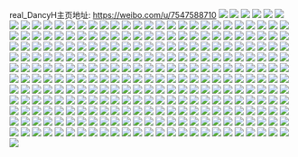 real_DancyH主页地址: https://weibo.com/u/7547588710 
![](https://wx4.sinaimg.cn/mw2000/008eMUBMly1h915yn5m10j30u01sxq5a.jpg) 
![](https://wx4.sinaimg.cn/mw2000/008eMUBMly1h90rt00r6qj30u0140diu.jpg) 
![](https://wx4.sinaimg.cn/mw2000/008eMUBMly1h90rt03fgoj30u0161qaw.jpg) 
![](https://wx4.sinaimg.cn/mw2000/008eMUBMly1h8y1eeemdsj313z0u00xr.jpg) 
![](https://wx4.sinaimg.cn/mw2000/008eMUBMly1h8vhgki8vaj30u00vy40c.jpg) 
![](https://wx4.sinaimg.cn/mw2000/008eMUBMly1h8t7turkqoj30u01sxjwp.jpg) 
![](https://wx4.sinaimg.cn/mw2000/008eMUBMly1h8s4puvzt4j30u013zgr3.jpg) 
![](https://wx4.sinaimg.cn/mw2000/008eMUBMly1h8rw6reznij30u0112gos.jpg) 
![](https://wx4.sinaimg.cn/mw2000/008eMUBMly1h8qhxwrzm8j30u0140qag.jpg) 
![](https://wx4.sinaimg.cn/mw2000/008eMUBMly1h8qhxxlsc6j30u014044t.jpg) 
![](https://wx4.sinaimg.cn/mw2000/008eMUBMly1h8pakr0lg2j30u0135q5e.jpg) 
![](https://wx4.sinaimg.cn/mw2000/008eMUBMly1h8obfd54r9j30u00u2tce.jpg) 
![](https://wx4.sinaimg.cn/mw2000/008eMUBMly1h8obfd80l0j30u30u0wi8.jpg) 
![](https://wx4.sinaimg.cn/mw2000/008eMUBMly1h8obfd6msvj30u00u1dje.jpg) 
![](https://wx4.sinaimg.cn/mw2000/008eMUBMly1h8ku2ixdrij30u00u0q8q.jpg) 
![](https://wx4.sinaimg.cn/mw2000/008eMUBMly1h8ku2jntj2j31e00u0n95.jpg) 
![](https://wx4.sinaimg.cn/mw2000/008eMUBMly1h8ku2k53toj31e00u0n9v.jpg) 
![](https://wx4.sinaimg.cn/mw2000/008eMUBMly1h8ku2j4dvrj30u011in6e.jpg) 
![](https://wx4.sinaimg.cn/mw2000/008eMUBMly1h8ku2d32lqj30u00tm41a.jpg) 
![](https://wx4.sinaimg.cn/mw2000/008eMUBMly1h8knvabrhuj30u014010r.jpg) 
![](https://wx4.sinaimg.cn/mw2000/008eMUBMly1h8knvaigoyj30u0141n4m.jpg) 
![](https://wx4.sinaimg.cn/mw2000/008eMUBMly1h8io4aojzqj30u0140jyx.jpg) 
![](https://wx4.sinaimg.cn/mw2000/008eMUBMly1h8io4ak7s5j30u0140n58.jpg) 
![](https://wx4.sinaimg.cn/mw2000/008eMUBMly1h8gto1bb7cj30u01sx0xz.jpg) 
![](https://wx4.sinaimg.cn/mw2000/008eMUBMly1h8gbue44xcj30u0140n37.jpg) 
![](https://wx4.sinaimg.cn/mw2000/008eMUBMly1h8gbu64l12j30u01q3adw.jpg) 
![](https://wx4.sinaimg.cn/mw2000/008eMUBMly1h8g87xj4hlj30u01eadis.jpg) 
![](https://wx4.sinaimg.cn/mw2000/008eMUBMly1h8g87xn5r2j30u01ez77x.jpg) 
![](https://wx4.sinaimg.cn/mw2000/008eMUBMly1h8eys2ztswj30u01b3adg.jpg) 
![](https://wx4.sinaimg.cn/mw2000/008eMUBMly1h8cu79vwthj30aa0aaaa4.jpg) 
![](https://wx4.sinaimg.cn/mw2000/008eMUBMly1h8cjfl3nnrj31400u0jy6.jpg) 
![](https://wx4.sinaimg.cn/mw2000/008eMUBMly1h8cjfpf3s6j31400u0k0p.jpg) 
![](https://wx4.sinaimg.cn/mw2000/008eMUBMly1h8cjfkfutyj30u018r483.jpg) 
![](https://wx4.sinaimg.cn/mw2000/008eMUBMly1h8cjfl7xiaj30u00u07aj.jpg) 
![](https://wx4.sinaimg.cn/mw2000/008eMUBMly1h8cjflfmgxj31400u049b.jpg) 
![](https://wx4.sinaimg.cn/mw2000/008eMUBMly1h8cjfngv9kj30u01407iw.jpg) 
![](https://wx4.sinaimg.cn/mw2000/008eMUBMly1h8cj15s9umj30u01sxtdz.jpg) 
![](https://wx4.sinaimg.cn/mw2000/008eMUBMly1h8bmbz9sptj30u01sytcz.jpg) 
![](https://wx4.sinaimg.cn/mw2000/008eMUBMly1h871anfb9ij30u01sxaej.jpg) 
![](https://wx4.sinaimg.cn/mw2000/008eMUBMly1h871anjv0fj30u01sxwj0.jpg) 
![](https://wx4.sinaimg.cn/mw2000/008eMUBMly1h871anjx6xj30u01sxdl6.jpg) 
![](https://wx4.sinaimg.cn/mw2000/008eMUBMly1h85o4n7pe6j30u00u0n3v.jpg) 
![](https://wx4.sinaimg.cn/mw2000/008eMUBMly1h853vmk3wij30u00wemzy.jpg) 
![](https://wx4.sinaimg.cn/mw2000/008eMUBMly1h82ix4h9lfj30u018u779.jpg) 
![](https://wx4.sinaimg.cn/mw2000/008eMUBMly1h809kji4phj30u00u0dlg.jpg) 
![](https://wx4.sinaimg.cn/mw2000/008eMUBMly1h809kji1xqj30u00u0n21.jpg) 
![](https://wx4.sinaimg.cn/mw2000/008eMUBMly1h7xvorx8ykj30u0140466.jpg) 
![](https://wx4.sinaimg.cn/mw2000/008eMUBMly1h7qhyof20rj30sg0j50u1.jpg) 
![](https://wx4.sinaimg.cn/mw2000/008eMUBMly1h7n5ysk7thj30wi0j875l.jpg) 
![](https://wx4.sinaimg.cn/mw2000/008eMUBMly1h7la0u1icqj30tf0tfwgd.jpg) 
![](https://wx4.sinaimg.cn/mw2000/008eMUBMly1h7gpsicdzdj30u0140n2s.jpg) 
![](https://wx4.sinaimg.cn/mw2000/008eMUBMly1h7e8twtjv3j30u014042v.jpg) 
![](https://wx4.sinaimg.cn/mw2000/008eMUBMly1h7e8tzaj83j30u014079c.jpg) 
![](https://wx4.sinaimg.cn/mw2000/008eMUBMly1h7e8txddycj30u0140ag9.jpg) 
![](https://wx4.sinaimg.cn/mw2000/008eMUBMly1h7e8txl852j30u0140q6e.jpg) 
![](https://wx4.sinaimg.cn/mw2000/008eMUBMly1h7at0ogj4rj30u0140n4k.jpg) 
![](https://wx4.sinaimg.cn/mw2000/008eMUBMly1h7at0oiq43j30u0140n8a.jpg) 
![](https://wx4.sinaimg.cn/mw2000/008eMUBMly1h7at0oimt6j30u0140agl.jpg) 
![](https://wx4.sinaimg.cn/mw2000/008eMUBMly1h7at0oh00tj30u0140dk1.jpg) 
![](https://wx4.sinaimg.cn/mw2000/008eMUBMly1h7at0oixg8j30u0140wmw.jpg) 
![](https://wx4.sinaimg.cn/mw2000/008eMUBMly1h7at0on557j30u0140th8.jpg) 
![](https://wx4.sinaimg.cn/mw2000/008eMUBMly1h79bf5ykomj30u00u4782.jpg) 
![](https://wx4.sinaimg.cn/mw2000/008eMUBMly1h76d19znxzj30w20kv0td.jpg) 
![](https://wx4.sinaimg.cn/mw2000/008eMUBMly1h73p911y68j30vy0c0wfe.jpg) 
![](https://wx4.sinaimg.cn/mw2000/008eMUBMly1h73mdj1c4dj30u0168q3y.jpg) 
![](https://wx4.sinaimg.cn/mw2000/008eMUBMly1h72bk1116hj30u01sx0wf.jpg) 
![](https://wx4.sinaimg.cn/mw2000/008eMUBMly1h71d1fxlnlj30u0140799.jpg) 
![](https://wx4.sinaimg.cn/mw2000/008eMUBMly1h71d1fxzsjj30u00xmmzh.jpg) 
![](https://wx4.sinaimg.cn/mw2000/008eMUBMly1h6x5axtzh0j30tr1sdwm0.jpg) 
![](https://wx4.sinaimg.cn/mw2000/008eMUBMly1h6x5ayg9tfj30u01hb13g.jpg) 
![](https://wx4.sinaimg.cn/mw2000/008eMUBMly1h6ove6mv9xj30u01hb12x.jpg) 
![](https://wx4.sinaimg.cn/mw2000/008eMUBMly1h618mqjqjpj30u00wkab6.jpg) 
![](https://wx4.sinaimg.cn/mw2000/008eMUBMly1h5tb2ik07xj30u01sxafm.jpg) 
![](https://wx4.sinaimg.cn/mw2000/008eMUBMly1h5qcnlgvu0j30wi0setb2.jpg) 
![](https://wx4.sinaimg.cn/mw2000/008eMUBMly1h5oy3nxpg2j30re0rgmyf.jpg) 
![](https://wx4.sinaimg.cn/mw2000/008eMUBMly1h5kiwrxvovj30u0140dls.jpg) 
![](https://wx4.sinaimg.cn/mw2000/008eMUBMly1h5kiwsp3aqj30u014044e.jpg) 
![](https://wx4.sinaimg.cn/mw2000/008eMUBMly1h5qalwwqwhj30u0140gqd.jpg) 
![](https://wx4.sinaimg.cn/mw2000/008eMUBMly1h5h0kzsb06j30u0140dpq.jpg) 
![](https://wx4.sinaimg.cn/mw2000/008eMUBMly1h5h0kwv5b1j30u0140do5.jpg) 
![](https://wx4.sinaimg.cn/mw2000/008eMUBMly1h5h0d49uxtj30wi0pigmo.jpg) 
![](https://wx4.sinaimg.cn/mw2000/008eMUBMly1h57r8r5vrtj30u01hbdnr.jpg) 
![](https://wx4.sinaimg.cn/mw2000/008eMUBMly1h50n5za1coj30u01ctgrs.jpg) 
![](https://wx4.sinaimg.cn/mw2000/008eMUBMly1h4wu38xng9j30u014011a.jpg) 
![](https://wx4.sinaimg.cn/mw2000/008eMUBMly1h4wbs1n843j30wi0igq3b.jpg) 
![](https://wx4.sinaimg.cn/mw2000/008eMUBMly1h4vxpkz3mrj30u01sx44s.jpg) 
![](https://wx4.sinaimg.cn/mw2000/008eMUBMly1h4tfl2h4qxj30u0140afk.jpg) 
![](https://wx4.sinaimg.cn/mw2000/008eMUBMly1h4tfl7wo25j30u013yaoo.jpg) 
![](https://wx4.sinaimg.cn/mw2000/008eMUBMly1h4tfl82ecuj31400u00yi.jpg) 
![](https://wx4.sinaimg.cn/mw2000/008eMUBMly1h4pr1m77hfj30u0198go0.jpg) 
![](https://wx4.sinaimg.cn/mw2000/008eMUBMly1h4n0gj1tmsj30u0140tg4.jpg) 
![](https://wx4.sinaimg.cn/mw2000/008eMUBMly1h4n0gkrn8tj31400u0ag6.jpg) 
![](https://wx4.sinaimg.cn/mw2000/008eMUBMly1h4n0gjeh64j30u014on4s.jpg) 
![](https://wx4.sinaimg.cn/mw2000/008eMUBMly1h4n0gj5wddj30u01407by.jpg) 
![](https://wx4.sinaimg.cn/mw2000/008eMUBMly1h4dywzmus3j31fu0u0tco.jpg) 
![](https://wx4.sinaimg.cn/mw2000/008eMUBMly1h4bge3f4hlj30u0140aim.jpg) 
![](https://wx4.sinaimg.cn/mw2000/008eMUBMly1h4bguc5uguj31400u0wl2.jpg) 
![](https://wx4.sinaimg.cn/mw2000/008eMUBMly1h4atzqwjpzj30u01sxjvt.jpg) 
![](https://wx4.sinaimg.cn/mw2000/008eMUBMly1h4atzr3t88j30u01sxwj5.jpg) 
![](https://wx4.sinaimg.cn/mw2000/008eMUBMly1h498t3jfxhj31sx0u043l.jpg) 
![](https://wx4.sinaimg.cn/mw2000/008eMUBMly1h43d241b45j30u0140adw.jpg) 
![](https://wx4.sinaimg.cn/mw2000/008eMUBMly1h43d28g9adj30u0140qh8.jpg) 
![](https://wx4.sinaimg.cn/mw2000/008eMUBMly1h43d287m9lj30u01404bs.jpg) 
![](https://wx4.sinaimg.cn/mw2000/008eMUBMly1h43d27wmhkj30u014015u.jpg) 
![](https://wx4.sinaimg.cn/mw2000/008eMUBMly1h43d26060jj30u02d01bt.jpg) 
![](https://wx4.sinaimg.cn/mw2000/008eMUBMly1h43d26ukjqj30u00u0gtw.jpg) 
![](https://wx4.sinaimg.cn/mw2000/008eMUBMly1h43d258cl3j30u0140jyj.jpg) 
![](https://wx4.sinaimg.cn/mw2000/008eMUBMly1h43d23jl9fj30u013r42x.jpg) 
![](https://wx4.sinaimg.cn/mw2000/008eMUBMly1h432dufz8yj30d50d5t92.jpg) 
![](https://wx4.sinaimg.cn/mw2000/008eMUBMly1h4120pah6aj30u00u0wil.jpg) 
![](https://wx4.sinaimg.cn/mw2000/008eMUBMly1h36tqfvro2j30a00dcjs1.jpg) 
![](https://wx4.sinaimg.cn/mw2000/008eMUBMly1h34iaje6m5j30qs1fs7ad.jpg) 
![](https://wx4.sinaimg.cn/mw2000/008eMUBMly1h32fpa9rbpj31fc0mwgqs.jpg) 
![](https://wx4.sinaimg.cn/mw2000/008eMUBMly1h312j635jqj30u01hcag4.jpg) 
![](https://wx4.sinaimg.cn/mw2000/008eMUBMly1h312j65auvj30u01hcn2y.jpg) 
![](https://wx4.sinaimg.cn/mw2000/008eMUBMly1h2yvccf3eoj30u00u0gpm.jpg) 
![](https://wx4.sinaimg.cn/mw2000/008eMUBMly1h2w06wpz8fj30u0140q6o.jpg) 
![](https://wx4.sinaimg.cn/mw2000/008eMUBMly1h2sj38hsr5j30u0105gp4.jpg) 
![](https://wx4.sinaimg.cn/mw2000/008eMUBMly1h2sj39bttej30u01sxjyl.jpg) 
![](https://wx4.sinaimg.cn/mw2000/008eMUBMly1h2n0h0qqx3j30j60f4wfw.jpg) 
![](https://wx4.sinaimg.cn/mw2000/008eMUBMly1h2mnpwl7caj30u01gi17o.jpg) 
![](https://wx4.sinaimg.cn/mw2000/008eMUBMly1h2mnpvf4wsj30u00u0433.jpg) 
![](https://wx4.sinaimg.cn/mw2000/008eMUBMly1h2mnpw0tu5j30u00u0gpi.jpg) 
![](https://wx4.sinaimg.cn/mw2000/008eMUBMly1h2mnpvfipsj30u01hcgr3.jpg) 
![](https://wx4.sinaimg.cn/mw2000/008eMUBMly1h2mnpv9cadj30u01gwn2n.jpg) 
![](https://wx4.sinaimg.cn/mw2000/008eMUBMly1h2mnpvp5uqj30u00u0n32.jpg) 
![](https://wx4.sinaimg.cn/mw2000/008eMUBMly1h2mnpwfg9lj30u01407bc.jpg) 
![](https://wx4.sinaimg.cn/mw2000/008eMUBMly1h2mnpx0m30j31630u0wp2.jpg) 
![](https://wx4.sinaimg.cn/mw2000/008eMUBMly1h2mnpw39n7j30u00u010r.jpg) 
![](https://wx4.sinaimg.cn/mw2000/008eMUBMly1h2mnpxxzo9j30u00u0tga.jpg) 
![](https://wx4.sinaimg.cn/mw2000/008eMUBMly1h2lmcrzt5hj31080u0juj.jpg) 
![](https://wx4.sinaimg.cn/mw2000/008eMUBMly1h2l1ofun4dj31dy0u0n9o.jpg) 
![](https://wx4.sinaimg.cn/mw2000/008eMUBMly1h2gf4uz3gfj31sx0u0dnl.jpg) 
![](https://wx4.sinaimg.cn/mw2000/008eMUBMly1h2dyhe9nfaj30u01lkn17.jpg) 
![](https://wx4.sinaimg.cn/mw2000/008eMUBMly1h2doiqft01j30u01130zg.jpg) 
![](https://wx4.sinaimg.cn/mw2000/008eMUBMly1h2chs8fsruj30u0140afn.jpg) 
![](https://wx4.sinaimg.cn/mw2000/008eMUBMly1h2chs9m3xjj30u00u0n2v.jpg) 
![](https://wx4.sinaimg.cn/mw2000/008eMUBMly1h2chsatqsuj30u03c0nkg.jpg) 
![](https://wx4.sinaimg.cn/mw2000/008eMUBMly1h2chs9qvtvj30xe0u0thu.jpg) 
![](https://wx4.sinaimg.cn/mw2000/008eMUBMly1h2chs9zcnsj30u00u044o.jpg) 
![](https://wx4.sinaimg.cn/mw2000/008eMUBMly1h2chs8ti5zj30u00u0jvw.jpg) 
![](https://wx4.sinaimg.cn/mw2000/008eMUBMly1h2chs9x1c1j30u02wy4eq.jpg) 
![](https://wx4.sinaimg.cn/mw2000/008eMUBMly1h2chs90ooaj30u01sxjyo.jpg) 
![](https://wx4.sinaimg.cn/mw2000/008eMUBMly1h2chs980t4j30u0156whi.jpg) 
![](https://wx4.sinaimg.cn/mw2000/008eMUBMly1h2981t75d7j30u00u0q77.jpg) 
![](https://wx4.sinaimg.cn/mw2000/008eMUBMly1h2981tdxiwj30u00u00zi.jpg) 
![](https://wx4.sinaimg.cn/mw2000/008eMUBMly1h2981tm7fqj30u00u0dku.jpg) 
![](https://wx4.sinaimg.cn/mw2000/008eMUBMly1h2981u4qiwj30u00u0ad5.jpg) 
![](https://wx4.sinaimg.cn/mw2000/008eMUBMly1h2981u31osj30u00u0jyn.jpg) 
![](https://wx4.sinaimg.cn/mw2000/008eMUBMly1h2981u3minj30u00u0ahh.jpg) 
![](https://wx4.sinaimg.cn/mw2000/008eMUBMly1h2981txmkwj30u00u0dk8.jpg) 
![](https://wx4.sinaimg.cn/mw2000/008eMUBMly1h2981txq0gj30u0140agr.jpg) 
![](https://wx4.sinaimg.cn/mw2000/008eMUBMly1h2981u5wt9j31sx0u0tex.jpg) 
![](https://wx4.sinaimg.cn/mw2000/008eMUBMly1h25fax5htuj30u0140ti5.jpg) 
![](https://wx4.sinaimg.cn/mw2000/008eMUBMly1h25fay1fatj30u0140487.jpg) 
![](https://wx4.sinaimg.cn/mw2000/008eMUBMly1h25fars533j30u01407fu.jpg) 
![](https://wx4.sinaimg.cn/mw2000/008eMUBMly1h25fas2o35j30u0140k0z.jpg) 
![](https://wx4.sinaimg.cn/mw2000/008eMUBMly1h24qezvjplj30u01sx46i.jpg) 
![](https://wx4.sinaimg.cn/mw2000/008eMUBMly1h24qf0gjcfj30u01sxafo.jpg) 
![](https://wx4.sinaimg.cn/mw2000/008eMUBMly1h209bdqp49j30tr13ojw3.jpg) 
![](https://wx4.sinaimg.cn/mw2000/008eMUBMly1h200o273z1j30u00u0qai.jpg) 
![](https://wx4.sinaimg.cn/mw2000/008eMUBMly1h1zm9yg9pfj30u01sxtdt.jpg) 
![](https://wx4.sinaimg.cn/mw2000/008eMUBMly1h1z5xt7inwj30u01sxjy1.jpg) 
![](https://wx4.sinaimg.cn/mw2000/008eMUBMly1h1vnqggvf6j30v60u0whr.jpg) 
![](https://wx4.sinaimg.cn/mw2000/008eMUBMly1h1vfhouzk0j30u014043y.jpg) 
![](https://wx4.sinaimg.cn/mw2000/008eMUBMly1h1s6xtaxh6j30u00u0jvz.jpg) 
![](https://wx4.sinaimg.cn/mw2000/008eMUBMly1h1rxu31f90j30u0140grt.jpg) 
![](https://wx4.sinaimg.cn/mw2000/008eMUBMly1h1qsh07ziqj30u01erae7.jpg) 
![](https://wx4.sinaimg.cn/mw2000/008eMUBMly1h1nishqvrwj30on0dzwfl.jpg) 
![](https://wx4.sinaimg.cn/mw2000/008eMUBMly1h1mv37jt18j30tb0tb769.jpg) 
![](https://wx4.sinaimg.cn/mw2000/008eMUBMly1h1jppefkzij30re1jz42y.jpg) 
![](https://wx4.sinaimg.cn/mw2000/008eMUBMly1h1fccqojbwj30h30h3t9s.jpg) 
![](https://wx4.sinaimg.cn/mw2000/008eMUBMly1h1e74t23muj31hc0sen1p.jpg) 
![](https://wx4.sinaimg.cn/mw2000/008eMUBMly1h1e74sz3trj31hc0u043k.jpg) 
![](https://wx4.sinaimg.cn/mw2000/008eMUBMly1h1dk8finx6j30u00u0add.jpg) 
![](https://wx4.sinaimg.cn/mw2000/008eMUBMly1h1bw63u3w1j30u00u0n41.jpg) 
![](https://wx4.sinaimg.cn/mw2000/008eMUBMly1h1bw64vf6zj30u01sxthb.jpg) 
![](https://wx4.sinaimg.cn/mw2000/008eMUBMly1h1bw6443s0j30u00u0die.jpg) 
![](https://wx4.sinaimg.cn/mw2000/008eMUBMly1h1bn2vgx3gj31sx0u0796.jpg) 
![](https://wx4.sinaimg.cn/mw2000/008eMUBMly1h1bn2vofc9j31sx0u0tdr.jpg) 
![](https://wx4.sinaimg.cn/mw2000/008eMUBMly1h1bn2vw2jzj31sx0u0tdf.jpg) 
![](https://wx4.sinaimg.cn/mw2000/008eMUBMly1h18bdyci6ej30ni0sg767.jpg) 
![](https://wx4.sinaimg.cn/mw2000/008eMUBMly1h17b8lh0cdj30wi0d4gmj.jpg) 
![](https://wx4.sinaimg.cn/mw2000/008eMUBMly1h17b8lkk3wj30wi0rt0uc.jpg) 
![](https://wx4.sinaimg.cn/mw2000/008eMUBMly1h15zrpwrgmj30u0190jwv.jpg) 
![](https://wx4.sinaimg.cn/mw2000/008eMUBMly1h15zrthykcj30u0190wou.jpg) 
![](https://wx4.sinaimg.cn/mw2000/008eMUBMly1h15zrqchqlj30u0190n2l.jpg) 
![](https://wx4.sinaimg.cn/mw2000/008eMUBMly1h15zrubn94j30u0190k0w.jpg) 
![](https://wx4.sinaimg.cn/mw2000/008eMUBMly1h10s1b6pfuj30u01q1gsi.jpg) 
![](https://wx4.sinaimg.cn/mw2000/008eMUBMly1h0tiwrndyij30m30tgacv.jpg) 
![](https://wx4.sinaimg.cn/mw2000/008eMUBMly1h0nc4kehhrj31400u0q81.jpg) 
![](https://wx4.sinaimg.cn/mw2000/008eMUBMly1h0nc4lb973j30u00u0gr9.jpg) 
![](https://wx4.sinaimg.cn/mw2000/008eMUBMly1h0nc4l8pxij30yi0lamzy.jpg) 
![](https://wx4.sinaimg.cn/mw2000/008eMUBMly1h0nc4m61gmj30u01407b6.jpg) 
![](https://wx4.sinaimg.cn/mw2000/008eMUBMly1h0nc4mtt11j30u00u0n5h.jpg) 
![](https://wx4.sinaimg.cn/mw2000/008eMUBMly1h0nc4llx71j30u0140wmn.jpg) 
![](https://wx4.sinaimg.cn/mw2000/008eMUBMly1h0nc4ofsnlj31400u043f.jpg) 
![](https://wx4.sinaimg.cn/mw2000/008eMUBMly1h0nc4lpk4cj315o0qdgnk.jpg) 
![](https://wx4.sinaimg.cn/mw2000/008eMUBMly1h0nc4mynaeg304y06yqiq.jpg) 
![](https://wx4.sinaimg.cn/mw2000/008eMUBMly1h0lw9567npj30m80tnad7.jpg) 
![](https://wx4.sinaimg.cn/mw2000/008eMUBMly1h0hcql6hnpj30ic0ibwfc.jpg) 
![](https://wx4.sinaimg.cn/mw2000/008eMUBMly1h0hcqla7xvj30zo0rcack.jpg) 
![](https://wx4.sinaimg.cn/mw2000/008eMUBMly1h0hcqlaffoj30j60jvt9q.jpg) 
![](https://wx4.sinaimg.cn/mw2000/008eMUBMly1h0gj9xv2szj31400u049b.jpg) 
![](https://wx4.sinaimg.cn/mw2000/008eMUBMly1h0gj9yelyhj31400u0wnz.jpg) 
![](https://wx4.sinaimg.cn/mw2000/008eMUBMly1h0gj9xo064j30dy0gc3zc.jpg) 
![](https://wx4.sinaimg.cn/mw2000/008eMUBMly1h0gj9xs9fyj30u02z4n4r.jpg) 
![](https://wx4.sinaimg.cn/mw2000/008eMUBMly1h01h51he34j30u00u0gne.jpg) 
![](https://wx4.sinaimg.cn/mw2000/008eMUBMly1gzwuycx426j30bt0bt3yf.jpg) 
![](https://wx4.sinaimg.cn/mw2000/008eMUBMly1gzto4l5j8rj30u00u0wie.jpg) 
![](https://wx4.sinaimg.cn/mw2000/008eMUBMly1gzrxk4jvfzj30ty0tyn25.jpg) 
![](https://wx4.sinaimg.cn/mw2000/008eMUBMly1gzrayglv2xj30u01t0qar.jpg) 
![](https://wx4.sinaimg.cn/mw2000/008eMUBMly1gzrayh39evj30u0140wj4.jpg) 
![](https://wx4.sinaimg.cn/mw2000/008eMUBMly1gzrayj1ctgj30u00u0gpd.jpg) 
![](https://wx4.sinaimg.cn/mw2000/008eMUBMly1gzgw4rmyd5j30u01t0tb9.jpg) 
![](https://wx4.sinaimg.cn/mw2000/008eMUBMly1gzek38k5rhj30u022bqcr.jpg) 
![](https://wx4.sinaimg.cn/mw2000/008eMUBMly1gzcamq2z19j30u01t07c0.jpg) 
![](https://wx4.sinaimg.cn/mw2000/008eMUBMly1gzcamqk5h4j30u01t0tbj.jpg) 
![](https://wx4.sinaimg.cn/mw2000/008eMUBMly1gzcamred4aj30u011dn2o.jpg) 
![](https://wx4.sinaimg.cn/mw2000/008eMUBMly1gzcamsf99fj30u01t011k.jpg) 
![](https://wx4.sinaimg.cn/mw2000/008eMUBMly1gzb438lx2uj30u01t041d.jpg) 
![](https://wx4.sinaimg.cn/mw2000/008eMUBMly1gzb4396ojkj30u01t0tfl.jpg) 
![](https://wx4.sinaimg.cn/mw2000/008eMUBMly1gz9ycqve53j30u01t0tez.jpg) 
![](https://wx4.sinaimg.cn/mw2000/008eMUBMly1gz9ycrdeeyj30u01t0q61.jpg) 
![](https://wx4.sinaimg.cn/mw2000/008eMUBMly1gz9ycrs04dj30q21g9tfd.jpg) 
![](https://wx4.sinaimg.cn/mw2000/008eMUBMly1gz8tvs3gnlj30u01t0q5w.jpg) 
![](https://wx4.sinaimg.cn/mw2000/008eMUBMly1gz8tvt78hyj31400u0n61.jpg) 
![](https://wx4.sinaimg.cn/mw2000/008eMUBMly1gz7mmsclguj30u01t0jyo.jpg) 
![](https://wx4.sinaimg.cn/mw2000/008eMUBMly1gz7mmsrkh8j30u01t0dim.jpg) 
![](https://wx4.sinaimg.cn/mw2000/008eMUBMly1gz6hcyp562j30u01t0god.jpg) 
![](https://wx4.sinaimg.cn/mw2000/008eMUBMly1gz6hcz3ufij30u01t0gpw.jpg) 
![](https://wx4.sinaimg.cn/mw2000/008eMUBMly1gz6hczotazj30u01t0gpv.jpg) 
![](https://wx4.sinaimg.cn/mw2000/008eMUBMly1gz6hd0gnmyj30u00u0n1r.jpg) 
![](https://wx4.sinaimg.cn/mw2000/008eMUBMly1gz6hd3beg3j30u00u0jy8.jpg) 
![](https://wx4.sinaimg.cn/mw2000/008eMUBMly1gz6hd4tr7kj30u00u0wh0.jpg) 
![](https://wx4.sinaimg.cn/mw2000/008eMUBMly1gz59r50bz9j30u01t0wh6.jpg) 
![](https://wx4.sinaimg.cn/mw2000/008eMUBMly1gz46lu4fd1j30qf0vegpj.jpg) 
![](https://wx4.sinaimg.cn/mw2000/008eMUBMly1gz43ykmsyrj30u01t0gob.jpg) 
![](https://wx4.sinaimg.cn/mw2000/008eMUBMly1gz43yllnn2j30u01t0tfx.jpg) 
![](https://wx4.sinaimg.cn/mw2000/008eMUBMly1gz30o01hujj30u01t0q5n.jpg) 
![](https://wx4.sinaimg.cn/mw2000/008eMUBMly1gz30o0gr3uj30u01t078y.jpg) 
![](https://wx4.sinaimg.cn/mw2000/008eMUBMly1gz1wnrcveoj30u01t042y.jpg) 
![](https://wx4.sinaimg.cn/mw2000/008eMUBMly1gz1wnrr2x7j30u01t0q5q.jpg) 
![](https://wx4.sinaimg.cn/mw2000/008eMUBMly1gz1wns7y7gj30u01t0n61.jpg) 
![](https://wx4.sinaimg.cn/mw2000/008eMUBMly1gyw3js4m67j30u01t0q5o.jpg) 
![](https://wx4.sinaimg.cn/mw2000/008eMUBMly1gyw3jsmlcnj30u01t0103.jpg) 
![](https://wx4.sinaimg.cn/mw2000/008eMUBMly1gyuxxglviwj30u01t0goj.jpg) 
![](https://wx4.sinaimg.cn/mw2000/008eMUBMly1gyts7ze20nj30u01t0te3.jpg) 
![](https://wx4.sinaimg.cn/mw2000/008eMUBMly1gyts7zslb0j30u01t0whe.jpg) 
![](https://wx4.sinaimg.cn/mw2000/008eMUBMly1gysj737mzdj30u020tqb3.jpg) 
![](https://wx4.sinaimg.cn/mw2000/008eMUBMly1gysj73v72gj30u01cvdky.jpg) 
![](https://wx4.sinaimg.cn/mw2000/008eMUBMly1gysj74hfl2j30u01t0afo.jpg) 
![](https://wx4.sinaimg.cn/mw2000/008eMUBMly1gysj4k4bmej30u01t0gns.jpg) 
![](https://wx4.sinaimg.cn/mw2000/008eMUBMly1gysj4kn37fj30qo1ehjvp.jpg) 
![](https://wx4.sinaimg.cn/mw2000/008eMUBMly1gysj4lbbmtj30u00u0q5z.jpg) 
![](https://wx4.sinaimg.cn/mw2000/008eMUBMly1gysj4m3ea4j30u00u077g.jpg) 
![](https://wx4.sinaimg.cn/mw2000/008eMUBMly1gyrhav9frsj30u0141q7o.jpg) 
![](https://wx4.sinaimg.cn/mw2000/008eMUBMly1gyrhavo8rkj30u011i7d8.jpg) 
![](https://wx4.sinaimg.cn/mw2000/008eMUBMly1gyrhaw9k2rj30u01d3wik.jpg) 
![](https://wx4.sinaimg.cn/mw2000/008eMUBMly1gyrhawsdgbj31400u0wft.jpg) 
![](https://wx4.sinaimg.cn/mw2000/008eMUBMly1gyrhax85oyj31400u0wgt.jpg) 
![](https://wx4.sinaimg.cn/mw2000/008eMUBMly1gyqarhjwo2j30u01t0q5u.jpg) 
![](https://wx4.sinaimg.cn/mw2000/008eMUBMly1gyqari6f7fj30qo18dwky.jpg) 
![](https://wx4.sinaimg.cn/mw2000/008eMUBMly1gylphrmmbjj30u0104767.jpg) 
![](https://wx4.sinaimg.cn/mw2000/008eMUBMly1gyp5qvt4pnj30qo15lgqe.jpg) 
![](https://wx4.sinaimg.cn/mw2000/008eMUBMly1gyp5qw8b0zj30u01t00vt.jpg) 
![](https://wx4.sinaimg.cn/mw2000/008eMUBMly1gyp5qwjsrnj30sg0kcmyr.jpg) 
![](https://wx4.sinaimg.cn/mw2000/008eMUBMly1gynzwj9oi7j30u01t0q5x.jpg) 
![](https://wx4.sinaimg.cn/mw2000/008eMUBMly1gymvx3f7zhj30qo15ljxe.jpg) 
![](https://wx4.sinaimg.cn/mw2000/008eMUBMly1gymvx3zaupj30u01t0776.jpg) 
![](https://wx4.sinaimg.cn/mw2000/008eMUBMly1gylphqgqrbj30qo18dwi5.jpg) 
![](https://wx4.sinaimg.cn/mw2000/008eMUBMly1gylphr1upxj30u01t0wgv.jpg) 
![](https://wx4.sinaimg.cn/mw2000/008eMUBMly1gykmhnk2j1j30u03mjdyu.jpg) 
![](https://wx4.sinaimg.cn/mw2000/008eMUBMly1gykjvlflsmj30u01t0gom.jpg) 
![](https://wx4.sinaimg.cn/mw2000/008eMUBMly1gtouhpztyaj30qo15l79d.jpg) 
![](https://wx4.sinaimg.cn/mw2000/008eMUBMly1gtouhqhidaj30u01t0diu.jpg) 
![](https://wx4.sinaimg.cn/mw2000/008eMUBMly1gtnojqqum8j30qo1ehgte.jpg) 
![](https://wx4.sinaimg.cn/mw2000/008eMUBMly1gtnojrn9ppj60u00u0dkr02.jpg) 
![](https://wx4.sinaimg.cn/mw2000/008eMUBMly1gtnonps645j60u01t0n0c02.jpg) 
![](https://wx4.sinaimg.cn/mw2000/008eMUBMly1gt8l8uo484j30u01t0q5x.jpg) 
![](https://wx4.sinaimg.cn/mw2000/008eMUBMly1gt7ibd66w1j30u01t0ade.jpg) 
![](https://wx4.sinaimg.cn/mw2000/008eMUBMly1gt7ibdodggj30u01t0tbo.jpg) 
